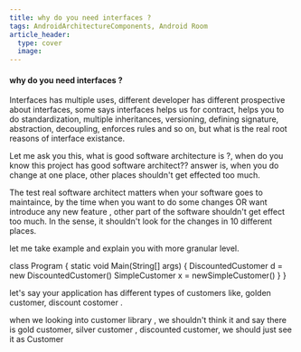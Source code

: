 ```yaml
---
title: why do you need interfaces ?
tags: AndroidArchitectureComponents, Android Room
article_header:
  type: cover
  image:
---
```



#### why do you need interfaces ? 
Interfaces has multiple uses, different developer has different prospective about interfaces, some says interfaces helps us for contract, helps you to do standardization, multiple inheritances, versioning, defining signature, abstraction, decoupling, enforces rules and so on, but what is the real root reasons of interface existance. 

Let me ask you this, what is good software architecture is ?, when do you know this project has good software architect?? 
answer is, when you do change at one place, other places shouldn't get effected too much. 

The test real software architect matters when your software goes to maintaince, by the time when you want to do some changes OR want introduce any new feature , other part of the software shouldn't get effect too much. In the sense, it shouldn't look for the changes in 10 different places. 

let me take example and explain you with more granular level. 

class Program {
    static void Main(String[] args) {
        DiscountedCustomer d = new DiscountedCustomer()
        SimpleCustomer x = newSimpleCustomer()
     }
 }
 
 

let's say your application has different types of customers like, golden customer, discount costomer . 

when we looking into customer library , we shouldn't think it and say there is gold customer, silver customer , discounted customer, we should just see it as Customer 

